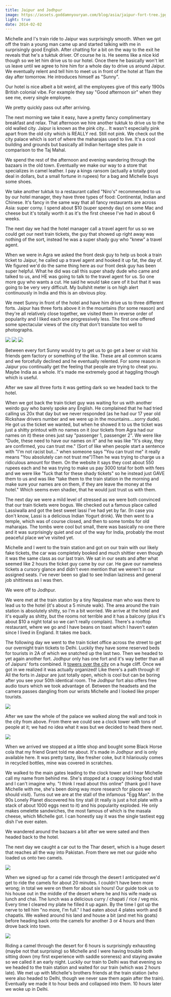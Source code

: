 ```yaml
---
title: Jaipur and Jodhpur
image: https://assets.goddamnyouryan.com/blog/asia/jaipur-fort-tree.jpg
light: true
date: 2014-02-02
---
```


Michelle and I's train ride to Jaipur was surprisingly smooth. When we got off the train a young man came up and started talking with me in surprisingly good English. After chatting for a bit on the way to the exit he reveals that he's a tuktuk driver. Of course he is. He seems like a nice kid though so we let him drive us to our hotel. Once there he basically won't let us leave until we agree to hire him for a whole day to drive us around Jaipur. We eventually relent and tell him to meet us in front of the hotel at 11am the day after tomorrow. He introduces himself as "Sunny".

Our hotel is nice albeit a bit weird, all the employees give of this early 1900s British colonial vibe. For example they say "Good afternoon sir" when they see me, every single employee.

We pretty quickly pass out after arriving.

The next morning we take it easy, have a pretty fancy complimentary breakfast and relax. That afternoon we hire another tuktuk to drive us to the old walled city. Jaipur is known as the pink city... It wasn't especially pink apart from the old city which is REALLY red. Still not pink. We check out the city palace which is sort of where the maharajas used to live. It's a cool building and grounds but basically all Indian heritage sites pale in comparison to the Taj Mahal.

We spend the rest of the afternoon and evening wandering through the bazaars in the old town. Eventually we make our way to a store that specializes in camel leather. I pay a kings ransom (actually a totally good deal in dollars, but a small fortune in rupees) for a bag and Michelle buys some shoes.

We take another tuktuk to a restaurant called "Niro's" recommended to us by our hotel manager, they have three types of food: Continental, Indian and Chinese. It's fancy in the same way that all fancy restaurants are across Asia: super corny. I spend about $10 (super spendy day) on some Mac and cheese but it's totally worth it as it's the first cheese I've had in about 6 weeks.

The next day we had the hotel manager call a travel agent for us so we could get our next train tickets, the guy that showed up right away was nothing of the sort, instead he was a super shady guy who "knew" a travel agent.

When we were in Agra we asked the front desk guy to help us book a train ticket to Jaipur, he called up a travel agent and hooked it up fat, the day of.  We figured we'd do the same thing here as our front desk guy has been super helpful. What he did was call this super shady dude who came and talked to us, and HE was going to talk to the travel agent for us. So one more guy who wants a cut. He said he would take care of it but that it was going to be very very difficult. My bullshit meter is on high alert continuously in India and this is an obvious ploy.

We meet Sunny in front of the hotel and have him drive us to three different forts. Jaipur has three forts above it in the mountains (for some reason) and they're all relatively close together, we visited them in reverse order of popularity and I liked each one progressively less. The first one offered some spectacular views of the city that don't translate too well to photographs.

![](https://assets.goddamnyouryan.com/blog/asia/jaipur-mandir.jpg)
![](https://assets.goddamnyouryan.com/blog/asia/jaipur-museum.jpg)
![](https://assets.goddamnyouryan.com/blog/asia/jaipur-fort-trees.jpg)

Between every fort Sunny would try to get us to go get a beer or visit his friends gem factory or something of the like. These are all common scams and we forcefully declined and he eventually relented. For some reason in Jaipur you continually get the feeling that people are trying to cheat you. Maybe India as a whole. It's made me extremely good at haggling though which is useful.

After we saw all three forts it was getting dark so we headed back to the hotel.

When we got back the train ticket guy was waiting for us with another weirdo guy who barely spoke any English. He complained that he had tried calling us 20x that day but we never responded (as he had our 17 year old Rickshaw drivers number and we were up in the mountains....sorry dude). He got us the ticket we wanted, but when he showed it to us the ticket was just a shitty printout with no names on it (our tickets from Agra had our names on it) these ones just say "passenger 1, passenger 2".  We were like "Dude, these need to have our names on it" and he was like "It's okay, they are confirmed, you can trust me." (Sort of like when people start a sentence with "I'm not racist but..." when someone says "You can trust me" it really means "You absolutely can not trust me")Then he was trying to charge us a ridiculous amount for them. On the website it says they cost about 550 rupees each and he was trying to make us pay 3000 total for both with fees and we were like "fuck that for these shady tickets" so he instead just GAVE them to us and  was like "take them to the train station in the morning and make sure your names are on them, if they are leave the money at the hotel." Which seems even shadier, that he would just trust us with them.

The next day we were a mild level of stressed as we were both convinced that our train tickets were bogus. We checked out a famous place called Lassiwalla and got the best sweet lassi I've had yet by far. (In case you don't know, Lassi is a delicious Indian Yogurt drink). We then went to a temple, which was of course closed, and then to some tombs for old maharajas. The tombs were cool but small, there was basically no one there and it was surprisingly quiet and out of the way for India, probably the most peaceful place we've visited yet.

Michelle and I went to the train station and got on our train with our likely fake tickets, the car was completely booked and much shittier even though it was the same class as our last train. We sat in our seats and after what seemed like 2 hours the ticket guy came by our car. He gave our nameless tickets a cursory glance and didn't even mention that we weren't in our assigned seats. I've never been so glad to see Indian laziness and general job shittiness as I was then.

We were off to Jodhpur.

We were met at the train station by a tiny Nepalese man who was there to lead us to the hotel (it's about a 5 minute walk). The area around the train station is absolutely shitty, so I'm a bit worried. We arrive at the hotel and it's equally as shitty, but the rooms not terrible and it has a balcony (plus it's about $10 a night total so we can't really complain). There's a rooftop restaurant, where we go and I have beans on toast which I haven't eaten since I lived in England. It takes me back.

The following day we went to the train ticket office across the street to get our overnight train tickets to Delhi. Luckily they have some reserved beds for tourists in 2A of which we snatched up the last two. Then we headed to yet again another fort. Jodhpur only has one fort and it's way better than all of Jaipurs' forts combined. It [towers over the city](http://upload.wikimedia.org/wikipedia/commons/c/c4/Mehrangarh_Fort_5174627.jpg) on a huge cliff. Once we got in we realized it was actually organized! Like there's a path through it! All the forts in Jaipur are just totally open, which is cool but can be boring after you see your 50th identical room. The Jodhpur fort also offers free audio tours which we took advantage of. Between the headsets and the camera passes dangling from our wrists Michelle and I looked like proper tourists.

![](https://assets.goddamnyouryan.com/blog/asia/jodhpur-fort-painting.jpg)

After we saw the whole of the palace we walked along the wall and took in the city from above. From there we could see a clock tower with tons of people at it; we had no idea what it was but we decided to head there next.

![](https://assets.goddamnyouryan.com/blog/asia/jodhpur-fort-blue-city.jpg)

When we arrived we stopped at a little shop and bought some Black Horse cola that my friend Grant told me about. It's made in Jodhpur and is only available here. It was pretty tasty, like fresher coke, but it hilariously comes in recycled bottles, mine was covered in scratches.

We walked to the main gates leading to the clock tower and I hear Michelle call my name from behind me. She's stopped at a crappy looking food stall and I can't imagine why. "I think I read about this online" (thank god I have Michelle with me, she's been doing way more research for places we should visit). Turns out we are at the stall of the infamous "Egg Man". In the 90s Lonely Planet discovered his tiny stall (it really is just a hot plate with a stack of about 1000 eggs next to it) and his popularity exploded. He only makes omelette sandwiches, the most famous of which is the masala cheese, which Michelle got. I can honestly say it was the single tastiest egg dish I've ever eaten.

We wandered around the bazaars a bit after we were sated and then headed back to the hotel.

The next day we caught a car out to the Thar desert, which is a huge desert that reaches all the way into Pakistan. From there we met our guide who loaded us onto two camels.

![](https://assets.goddamnyouryan.com/blog/asia/jodhpur-desert-camels.jpg)

When we signed up for a camel ride through the desert I anticipated we'd get to ride the camels for about 20 minutes. I couldn't have been more wrong; in total we were on them for about six hours! Our guide took us to his house out in the middle of the desert where he and his wife made us lunch and chai. The lunch was a delicious curry / chapati / rice / veg mix. Every time I cleared my plate he filled it up again. By the time I got up the nerve to tell him "no more, I'm full." I had eaten about 4 plates worth and 8 chapatis. We walked around his land and house a bit (and met his goats) before heading back onto the camels for another 3 or 4 hours and then drove back into town.

![](https://assets.goddamnyouryan.com/blog/asia/jodhpur-desert-family.jpg)

Riding a camel through the desert for 6 hours is surprisingly exhausting (maybe not that surprising) so Michelle and I were having trouble both sitting down (my first experience with saddle soreness) and staying awake so we called it an early night. Luckily our train to Delhi was that evening so we headed to the train station and waited for our train (which was 2 hours late). We met up with Michelle's brothers friends at the train station (who were also headed to Delhi, though we never saw them again after the train). Eventually we made it to hour beds and collapsed into them. 10 hours later we woke up in Delhi.

